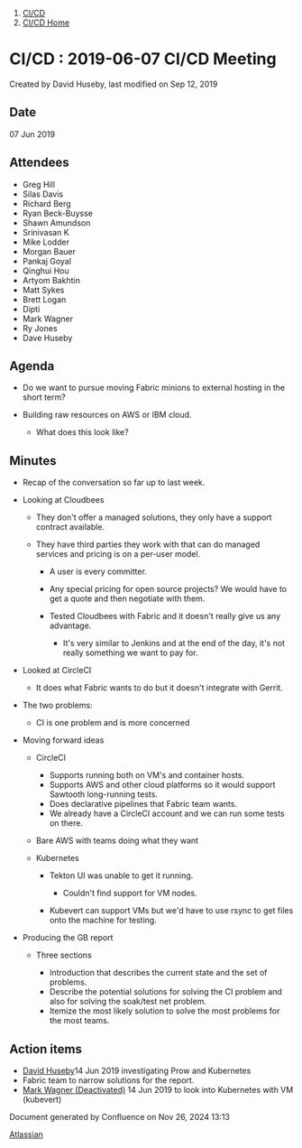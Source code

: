 1. [CI/CD](index.html)
2. [CI/CD Home](19005451.html)

# CI/CD : 2019-06-07 CI/CD Meeting

Created by David Huseby, last modified on Sep 12, 2019

## Date

07 Jun 2019 

## Attendees

- Greg Hill
- Silas Davis
- Richard Berg
- Ryan Beck-Buysse
- Shawn Amundson
- Srinivasan K
- Mike Lodder
- Morgan Bauer
- Pankaj Goyal
- Qinghui Hou
- Artyom Bakhtin
- Matt Sykes
- Brett Logan
- Dipti
- Mark Wagner
- Ry Jones
- Dave Huseby

## Agenda

- Do we want to pursue moving Fabric minions to external hosting in the short term?
- Building raw resources on AWS or IBM cloud.
  
  - What does this look like?

## Minutes

- Recap of the conversation so far up to last week.
- Looking at Cloudbees
  
  - They don't offer a managed solutions, they only have a support contract available.
  - They have third parties they work with that can do managed services and pricing is on a per-user model.
    
    - A user is every committer.
    - Any special pricing for open source projects? We would have to get a quote and then negotiate with them.
    - Tested Cloudbees with Fabric and it doesn't really give us any advantage.
      
      - It's very similar to Jenkins and at the end of the day, it's not really something we want to pay for.
- Looked at CircleCI
  
  - It does what Fabric wants to do but it doesn't integrate with Gerrit.
- The two problems:
  
  - CI is one problem and is more concerned
- Moving forward ideas
  
  - CircleCI
    
    - Supports running both on VM's and container hosts.
    - Supports AWS and other cloud platforms so it would support Sawtooth long-running tests.
    - Does declarative pipelines that Fabric team wants.
    - We already have a CircleCI account and we can run some tests on there.
  - Bare AWS with teams doing what they want
  - Kubernetes
    
    - Tekton UI was unable to get it running.
      
      - Couldn't find support for VM nodes.
    - Kubevert can support VMs but we'd have to use rsync to get files onto the machine for testing.
- Producing the GB report
  
  - Three sections
    
    - Introduction that describes the current state and the set of problems.
    - Describe the potential solutions for solving the CI problem and also for solving the soak/test net problem.
    - Itemize the most likely solution to solve the most problems for the most teams.

## Action items

- [David Huseby](https://lf-hyperledger.atlassian.net/wiki/people/5c81ef6e187e8e0b95b0b1e9?ref=confluence)14 Jun 2019 investigating Prow and Kubernetes
- Fabric team to narrow solutions for the report.
- [Mark Wagner (Deactivated)](https://lf-hyperledger.atlassian.net/wiki/people/70121:81b88945-c9ef-40fe-9224-207bdb280922?ref=confluence) 14 Jun 2019 to look into Kubernetes with VM (kubevert)

Document generated by Confluence on Nov 26, 2024 13:13

[Atlassian](http://www.atlassian.com/)
